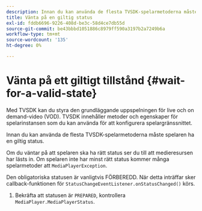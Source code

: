 ```yaml
---
description: Innan du kan använda de flesta TVSDK-spelarmetoderna måste spelaren ha en giltig status.
title: Vänta på en giltig status
exl-id: fddb6696-9226-408d-be3c-58d4ce7db55d
source-git-commit: be43bbbd1051886c8979ff590a3197b2a7249b6a
workflow-type: tm+mt
source-wordcount: '135'
ht-degree: 0%

---
```


# Vänta på ett giltigt tillstånd {#wait-for-a-valid-state}

Med TVSDK kan du styra den grundläggande uppspelningen för live och on demand-video (VOD). TVSDK innehåller metoder och egenskaper för spelarinstansen som du kan använda för att konfigurera spelargränssnittet.

Innan du kan använda de flesta TVSDK-spelarmetoderna måste spelaren ha en giltig status.

Om du väntar på att spelaren ska ha rätt status ser du till att medieresursen har lästs in. Om spelaren inte har minst rätt status kommer många spelarmetoder att `MediaPlayerException`.

Den obligatoriska statusen är vanligtvis FÖRBEREDD. När detta inträffar sker callback-funktionen för `StatusChangeEventListener.onStatusChanged()` körs.

1. Bekräfta att statusen är `PREPARED`, kontrollera `MediaPlayer.MediaPlayerStatus`.
